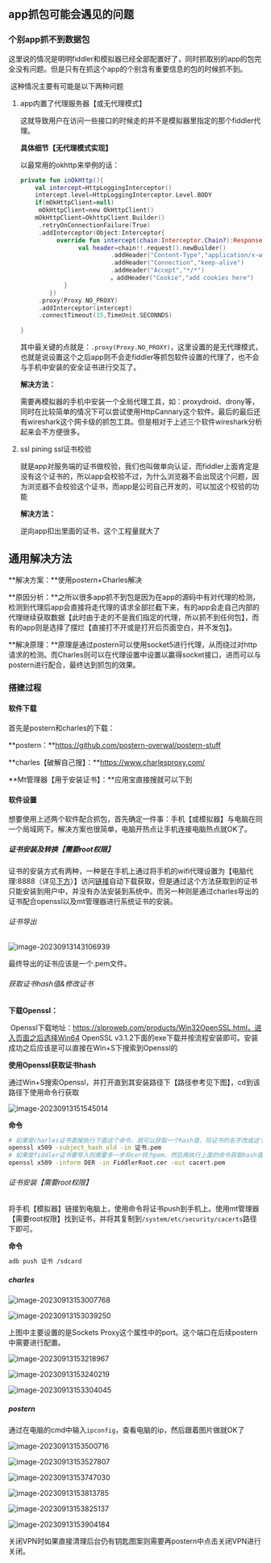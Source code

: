 ## app抓包可能会遇见的问题

### 个别app抓不到数据包

这里说的情况是明明fiddler和模拟器已经全部配置好了，同时抓取别的app的包完全没有问题。但是只有在抓这个app的个别含有重要信息的包的时候抓不到。

​	这种情况主要有可能是以下两种问题

1. app内置了代理服务器【或无代理模式】

   这就导致用户在访问一些接口的时候走的并不是模拟器里指定的那个fiddler代理。

   **具体细节【无代理模式实现】**

   以最常用的okhttp来举例的话：

   ```kotlin
   private fun inOkHttp(){
       val intercept=HttpLoggingInterceptor()
       intercept.level=HttpLoggingInterceptor.Level.BODY
       if(mOkHttpClient=null)
       	mOkHttpClient=new OkHttpClient()
       mOkHttpClient=OkhttpClient.Builder()
       	.retryOnConnectionFailure(True)
       	.addInterceptor(Object:Interceptor{
             override fun intercept(chain:Interceptor.Chain?):Response{
                   val header=chain!!.request().newBuilder()
                 			.addHeader("Content-Type","application/x-www-form-")
                 			.addHeader("Connection","keep-alive")
                 			.addHeader("Accept","*/*")
                 			。addHeader("Cookie","add cookies here")
               }
           })
       	.proxy(Proxy.NO_PROXY)
       	.addInterceptor(intercept)
       	.connectTimeout(15,TimeUnit.SECONNDS)
       
   }
   ```

   其中最关键的点就是：`.proxy(Proxy.NO_PROXY)`，这里设置的是无代理模式，也就是说设置这个之后app则不会走fiddler等抓包软件设置的代理了，也不会与手机中安装的安全证书进行交互了。

   **解决方法：**

   需要再模拟器的手机中安装一个全局代理工具，如：proxydroid、drony等，同时在比较简单的情况下可以尝试使用HttpCannary这个软件。最后的最后还有wireshark这个网卡级的抓包工具。但是相对于上述三个软件wireshark分析起来会不方便很多。

2. ssl pining ssl证书校验

   就是app对服务端的证书做校验，我们也叫做单向认证，而fiddler上面肯定是没有这个证书的，所以app会校验不过，为什么浏览器不会出现这个问题，因为浏览器不会校验这个证书，而app是公司自己开发的，可以加这个校验的功能

   **解决方法：**

   逆向app扣出里面的证书，这个工程量就大了

## 通用解决方法

**解决方案：**使用postern+Charles解决

**原因分析：**之所以很多app抓不到包是因为在app的源码中有对代理的检测，检测到代理后app会直接将走代理的请求全部拦截下来，有的app会走自己内部的代理继续获取数据【此时由于走的不是我们指定的代理，所以抓不到任何包】，而有的app则是选择了摆烂【直接打不开或是打开后页面空白，并不发包】。

**解决原理：**原理是通过postern可以使用socket5进行代理，从而绕过对http请求的检测。而Charles则可以在代理设置中设置以赢得socket接口，进而可以与postern进行配合，最终达到抓包的效果。

### 搭建过程

#### 软件下载

首先是postern和charles的下载：

**postern：**https://github.com/postern-overwal/postern-stuff

**charles【破解自己搜】：**https://www.charlesproxy.com/

**Mt管理器【用于安装证书】：**应用宝直接搜就可以下到

#### 软件设置

想要使用上述两个软件配合抓包，首先确定一件事：手机【或模拟器】与电脑在同一个局域网下。解决方案也很简单，电脑开热点让手机连接电脑热点就OK了。

##### 证书安装及转换【需要root权限】

​	证书的安装方式有两种，一种是在手机上通过将手机的wifi代理设置为【电脑代理:8888（详见[下方](#postern)）】访问[链接](https://chls.pro/ssl/)自动下载获取，但是通过这个方法获取到的证书只能安装到用户中，并没有办法安装到系统中。而另一种则是通过charles导出的证书配合openssl以及mt管理器进行系统证书的安装。

###### 证书导出

![image-20230913143106939](./app抓包.assets/image-20230913143106939.png)

最终导出的证书应该是一个.pem文件。

###### 获取证书hash值&修改证书

**下载Openssl：**

​	Openssl下载地址：https://slproweb.com/products/Win32OpenSSL.html，进入页面之后选择Win64 OpenSSL v3.1.2下面的exe下载并按流程安装即可。安装成功之后应该是可以直接在Win+S下搜索到Openssl的

**使用Openssl获取证书hash**

​	通过Win+S搜索Openssl，并打开直到其安装路径下【路径参考见下图】，cd到该路径下使用命令行获取

![image-20230913151545014](./app抓包.assets/image-20230913151545014.png)

**命令**

```bash
# 如果是charles证书直接执行下面这个命令，就可以获取一个hash值，将证书的名字改成这个hash值.0即可。
openssl x509 -subject_hash_old -in 证书.pem
# 如果是fiddler证书要导入则需要多一步将cer转为pem，然后再执行上面的命令获取hash值即可。
openssl x509 -inform DER -in FiddlerRoot.cer -out cacert.pem
```

###### 证书安装【需要root权限】

将手机【模拟器】链接到电脑上，使用命令将证书push到手机上。使用mt管理器【需要root权限】找到证书，并将其复制到`/system/etc/security/cacerts`路径下即可。

**命令**

```bash
adb push 证书 /sdcard
```

##### charles

![image-20230913153007768](./app抓包.assets/image-20230913153007768.png)

![image-20230913153039250](./app抓包.assets/image-20230913153039250.png)

上图中主要设置的是Sockets Proxy这个属性中的port。这个端口在后续postern中需要进行配置。

![image-20230913153218967](./app抓包.assets/image-20230913153218967.png)

![image-20230913153240219](./app抓包.assets/image-20230913153240219.png)

![image-20230913153304045](./app抓包.assets/image-20230913153304045.png)

##### postern

通过在电脑的cmd中输入`ipconfig`，查看电脑的ip，然后跟着图片做就OK了

![image-20230913153500716](./app抓包.assets/image-20230913153500716.png)

![image-20230913153527807](./app抓包.assets/image-20230913153527807.png)

![image-20230913153747030](./app抓包.assets/image-20230913153747030.png)

![image-20230913153813785](./app抓包.assets/image-20230913153813785.png)

![image-20230913153825137](./app抓包.assets/image-20230913153825137.png)

![image-20230913153904184](./app抓包.assets/image-20230913153904184.png)

关闭VPN时如果直接清理后台仍有钥匙图案则需要再postern中点击关闭VPN进行关闭。
